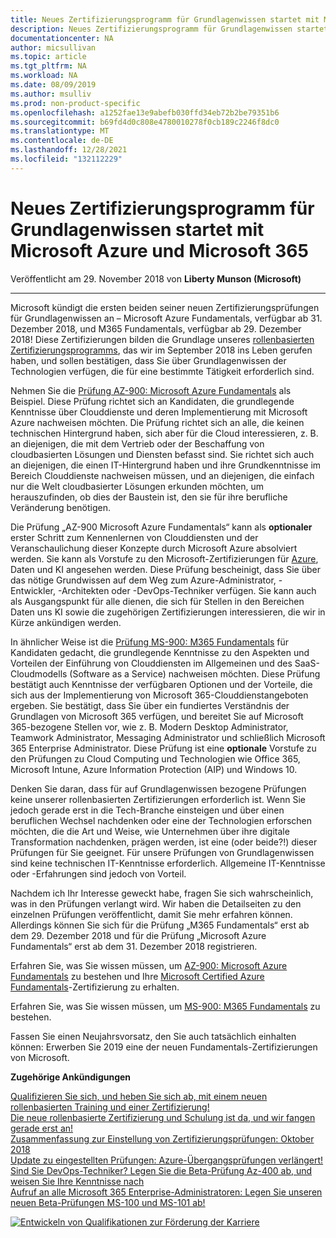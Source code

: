 ```yaml
---
title: Neues Zertifizierungsprogramm für Grundlagenwissen startet mit Microsoft Azure und Microsoft 365 | Microsoft-Dokumentation
description: Neues Zertifizierungsprogramm für Grundlagenwissen startet mit Microsoft Azure und Microsoft 365
documentationcenter: NA
author: micsullivan
ms.topic: article
ms.tgt_pltfrm: NA
ms.workload: NA
ms.date: 08/09/2019
ms.author: msulliv
ms.prod: non-product-specific
ms.openlocfilehash: a1252fae13e9abefb030ffd34eb72b2be79351b6
ms.sourcegitcommit: b69fd4d0c808e4780010278f0cb189c2246f8dc0
ms.translationtype: MT
ms.contentlocale: de-DE
ms.lasthandoff: 12/28/2021
ms.locfileid: "132112229"
---
```

# <a name="our-new-fundamentals-certification-program-launches-with-microsoft-azure-and-microsoft-365"></a>Neues Zertifizierungsprogramm für Grundlagenwissen startet mit Microsoft Azure und Microsoft 365

Veröffentlicht am 29. November 2018 von **Liberty Munson (Microsoft)**

___

Microsoft kündigt die ersten beiden seiner neuen Zertifizierungsprüfungen für Grundlagenwissen an – Microsoft Azure Fundamentals, verfügbar ab 31. Dezember 2018, und M365 Fundamentals, verfügbar ab 29. Dezember 2018! Diese Zertifizierungen bilden die Grundlage unseres [rollenbasierten Zertifizierungsprogramms](https://www.microsoft.com/learning/browse-new-certification.aspx), das wir im September 2018 ins Leben gerufen haben, und sollen bestätigen, dass Sie über Grundlagenwissen der Technologien verfügen, die für eine bestimmte Tätigkeit erforderlich sind.

Nehmen Sie die [Prüfung AZ-900: Microsoft Azure Fundamentals](https://www.microsoft.com/learning/exam-AZ-900.aspx) als Beispiel. Diese Prüfung richtet sich an Kandidaten, die grundlegende Kenntnisse über Clouddienste und deren Implementierung mit Microsoft Azure nachweisen möchten. Die Prüfung richtet sich an alle, die keinen technischen Hintergrund haben, sich aber für die Cloud interessieren, z. B. an diejenigen, die mit dem Vertrieb oder der Beschaffung von cloudbasierten Lösungen und Diensten befasst sind. Sie richtet sich auch an diejenigen, die einen IT-Hintergrund haben und ihre Grundkenntnisse im Bereich Clouddienste nachweisen müssen, und an diejenigen, die einfach nur die Welt cloudbasierter Lösungen erkunden möchten, um herauszufinden, ob dies der Baustein ist, den sie für ihre berufliche Veränderung benötigen.

Die Prüfung „AZ-900 Microsoft Azure Fundamentals“ kann als **optionaler** erster Schritt zum Kennenlernen von Clouddiensten und der Veranschaulichung dieser Konzepte durch Microsoft Azure absolviert werden. Sie kann als Vorstufe zu den Microsoft-Zertifizierungen für [Azure](https://www.microsoft.com/learning/azure-exams.aspx), Daten und KI angesehen werden. Diese Prüfung bescheinigt, dass Sie über das nötige Grundwissen auf dem Weg zum Azure-Administrator, -Entwickler, -Architekten oder -DevOps-Techniker verfügen. Sie kann auch als Ausgangspunkt für alle dienen, die sich für Stellen in den Bereichen Daten uns KI sowie die zugehörigen Zertifizierungen interessieren, die wir in Kürze ankündigen werden.

In ähnlicher Weise ist die [Prüfung MS-900: M365 Fundamentals](https://www.microsoft.com/learning/exam-MS-900.aspx) für Kandidaten gedacht, die grundlegende Kenntnisse zu den Aspekten und Vorteilen der Einführung von Clouddiensten im Allgemeinen und des SaaS-Cloudmodells (Software as a Service) nachweisen möchten. Diese Prüfung bestätigt auch Kenntnisse der verfügbaren Optionen und der Vorteile, die sich aus der Implementierung von Microsoft 365-Clouddienstangeboten ergeben. Sie bestätigt, dass Sie über ein fundiertes Verständnis der Grundlagen von Microsoft 365 verfügen, und bereitet Sie auf Microsoft 365-bezogene Stellen vor, wie z. B. Modern Desktop Administrator, Teamwork Administrator, Messaging Administrator und schließlich Microsoft 365 Enterprise Administrator. Diese Prüfung ist eine **optionale** Vorstufe zu den Prüfungen zu Cloud Computing und Technologien wie Office 365, Microsoft Intune, Azure Information Protection (AIP) und Windows 10.

Denken Sie daran, dass für auf Grundlagenwissen bezogene Prüfungen keine unserer rollenbasierten Zertifizierungen erforderlich ist. Wenn Sie jedoch gerade erst in die Tech-Branche einsteigen und über einen beruflichen Wechsel nachdenken oder eine der Technologien erforschen möchten, die die Art und Weise, wie Unternehmen über ihre digitale Transformation nachdenken, prägen werden, ist eine (oder beide?!) dieser Prüfungen für Sie geeignet. Für unsere Prüfungen von Grundlagenwissen sind keine technischen IT-Kenntnisse erforderlich. Allgemeine IT-Kenntnisse oder -Erfahrungen sind jedoch von Vorteil.

Nachdem ich Ihr Interesse geweckt habe, fragen Sie sich wahrscheinlich, was in den Prüfungen verlangt wird. Wir haben die Detailseiten zu den einzelnen Prüfungen veröffentlicht, damit Sie mehr erfahren können. Allerdings können Sie sich für die Prüfung „M365 Fundamentals“ erst ab dem 29. Dezember 2018 und für die Prüfung „Microsoft Azure Fundamentals“ erst ab dem 31. Dezember 2018 registrieren.

Erfahren Sie, was Sie wissen müssen, um [AZ-900: Microsoft Azure Fundamentals](https://www.microsoft.com/learning/exam-AZ-900.aspx) zu bestehen und Ihre [Microsoft Certified Azure Fundamentals](https://www.microsoft.com/learning/azure-fundamentals.aspx)-Zertifizierung zu erhalten.

Erfahren Sie, was Sie wissen müssen, um [MS-900: M365 Fundamentals](https://www.microsoft.com/learning/exam-MS-900.aspx) zu bestehen.

Fassen Sie einen Neujahrsvorsatz, den Sie auch tatsächlich einhalten können: Erwerben Sie 2019 eine der neuen Fundamentals-Zertifizierungen von Microsoft.

**Zugehörige Ankündigungen**

[Qualifizieren Sie sich, und heben Sie sich ab, mit einem neuen rollenbasierten Training und einer Zertifizierung!](https://www.microsoft.com/en-us/learning/community-blog-post.aspx?BlogId=8&Id=375161)   
[Die neue rollenbasierte Zertifizierung und Schulung ist da, und wir fangen gerade erst an!](https://www.microsoft.com/en-us/learning/community-blog-post.aspx?BlogId=8&Id=375159)   
[Zusammenfassung zur Einstellung von Zertifizierungsprüfungen: Oktober 2018](https://www.microsoft.com/en-us/learning/community-blog-post.aspx?BlogId=8&Id=375158)   
[Update zu eingestellten Prüfungen: Azure-Übergangsprüfungen verlängert!](https://www.microsoft.com/en-us/learning/community-blog-post.aspx?BlogId=8&Id=375172)   
[Sind Sie DevOps-Techniker? Legen Sie die Beta-Prüfung Az-400 ab, und weisen Sie Ihre Kenntnisse nach](https://www.microsoft.com/en-us/learning/community-blog-post.aspx?BlogId=8&Id=375170)   
[Aufruf an alle Microsoft 365 Enterprise-Administratoren: Legen Sie unseren neuen Beta-Prüfungen MS-100 und MS-101 ab!](https://www.microsoft.com/en-us/learning/community-blog-post.aspx?BlogId=8&Id=375171)


[![Entwickeln von Qualifikationen zur Förderung der Karriere](images/microsoft-certified-banner.png)](https://www.microsoft.com/learning/azure-training-certification.aspx?WT.icid=mva_bnr_lexawareness_usen_asi_rightrail_oct2017)